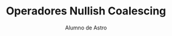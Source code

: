 ---
layout: ../../../layouts/MarkdownPostLayout.astro
 
title: Operadores Nullish Coalescing
pubDate: 2022-07-01
description: 'Este es la primera publicación de mi nuevo blog Astro.'
author: 'Alumno de Astro'
image:
    url: 'https://docs.astro.build/assets/arc.webp'
    alt: 'El logotipo completo de Astro.'
tags: ["section1", "bloguear", "aprender en público"]
---